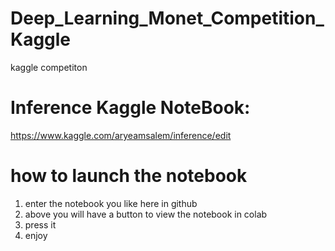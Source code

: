 # Deep_Learning_Monet_Competition_Kaggle
kaggle competiton

# Inference Kaggle NoteBook:
https://www.kaggle.com/aryeamsalem/inference/edit

# how to launch the notebook
1. enter the notebook you like here in github
2. above you will have a button to view the notebook in colab
3. press it
4. enjoy
